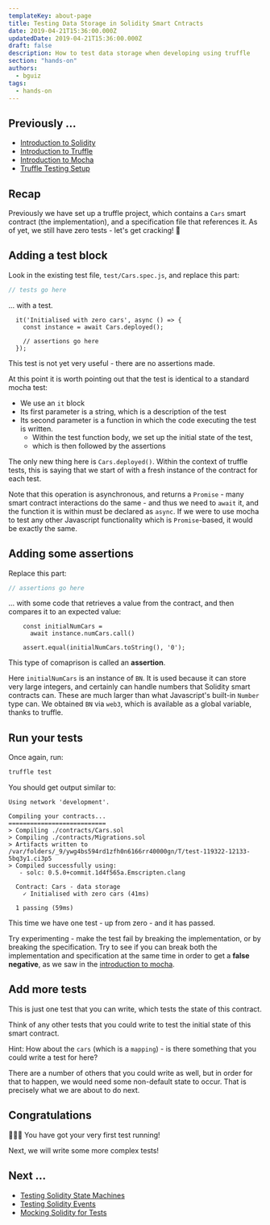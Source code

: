 ```yaml
---
templateKey: about-page
title: Testing Data Storage in Solidity Smart Cntracts
date: 2019-04-21T15:36:00.000Z
updatedDate: 2019-04-21T15:36:00.000Z
draft: false
description: How to test data storage when developing using truffle
section: "hands-on"
authors:
  - bguiz
tags:
  - hands-on
---
```


## Previously &hellip;

- [Introduction to Solidity](/hands-on/solidity-intro/)
- [Introduction to Truffle](/hands-on/truffle-intro/)
- [Introduction to Mocha](/hands-on/mocha-intro/)
- [Truffle Testing Setup](/hands-on/testing/truffle-setup/)

## Recap

Previously we have set up a truffle project, which contains a `Cars`
smart contract (the implementation),
and a specification file that references it.
As of yet, we still have zero tests - let's get cracking! 🏁

## Adding a test block

Look in the existing test file, `test/Cars.spec.js`, and replace this part:

```javascript
// tests go here
```

&hellip; with a test.

```javascript{2}
  it('Initialised with zero cars', async () => {
    const instance = await Cars.deployed();

    // assertions go here
  });
```

This test is not yet very useful - there are no assertions made.

At this point it is worth pointing out that the test is identical to a standard
mocha test:

- We use an `it` block
- Its first parameter is a string, which is a description of the test
- Its second parameter is a function in which the code executing the test
  is written.
  - Within the test function body, we set up the initial state of the test,
  - which is then followed by the assertions

The only new thing here is `Cars.deployed()`.
Within the context of truffle tests, this is saying that we start of with a
fresh instance of the contract for each test.

Note that this operation is asynchronous, and returns a `Promise` -
many smart contract interactions do the same -
and thus we need to `await` it,
and the function it is within must be declared as `async`.
If we were to use mocha to test any other Javascript functionality which
is `Promise`-based, it would be exactly the same.

## Adding some assertions

Replace this part:

```javascript
// assertions go here
```

&hellip; with some code that retrieves a value from the contract,
and then compares it to an expected value:

```javascript{2}
    const initialNumCars =
      await instance.numCars.call()

    assert.equal(initialNumCars.toString(), '0');
```

This type of comaprison is called an **assertion**.

Here `initialNumCars` is an instance of `BN`.
It is used because it can store very large integers,
and certainly can handle numbers that Solidity smart contracts can.
These are much larger than what Javascript's built-in `Number` type can.
We obtained `BN` via `web3`, which is available as a global variable,
thanks to truffle.

## Run your tests

Once again, run:

```bash
truffle test
```

You should get output similar to:

```bash{12}
Using network 'development'.

Compiling your contracts...
===========================
> Compiling ./contracts/Cars.sol
> Compiling ./contracts/Migrations.sol
> Artifacts written to /var/folders/_9/ywg4bs594rd1zfh0n6166rr40000gn/T/test-119322-12133-5bq3y1.ci3p5
> Compiled successfully using:
   - solc: 0.5.0+commit.1d4f565a.Emscripten.clang

  Contract: Cars - data storage
    ✓ Initialised with zero cars (41ms)

  1 passing (59ms)
```

This time we have one test - up from zero - and it has passed.

Try experimenting - make the test fail by breaking the implementation,
or by breaking the specification.
Try to see if you can break both the implementation and specification at the
same time in order to get a **false negative**,
as we saw in the [introduction to mocha](/hands-on/mocha-intro/).

## Add more tests

This is just one test that you can write,
which tests the state of this contract.

Think of any other tests that you could write to test
the initial state of this smart contract.

Hint:
How about the `cars` (which is a `mapping`) -
is there something that you could write a test for here?

There are a number of others that you could write as well,
but in order for that to happen,
we would need some non-default state to occur.
That is precisely what we are about to do next.

## Congratulations

🎉🎉🎉 You have got your very first test running!

Next, we will write some more complex tests!

## Next &hellip;

- [Testing Solidity State Machines](/hands-on/testing/solidity-state-machines/)
- [Testing Solidity Events](/hands-on/testing/solidity-events/)
- [Mocking Solidity for Tests](/hands-on/testing/solidity-mocks/)
